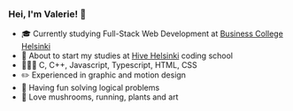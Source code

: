 ### Hei, I'm Valerie! 👋

- 🎓 Currently studying Full-Stack Web Development at [Business College Helsinki](https://github.com/HelsinkiBusinessCollege)
- 🐝 About to start my studies at [Hive Helsinki](https://www.hive.fi/en/) coding school
- 👩🏻‍💻 C, C++, Javascript, Typescript, HTML, CSS
- ✏️ Experienced in graphic and motion design
- 💭 Having fun solving logical problems
- 🍄 Love mushrooms, running, plants and art
